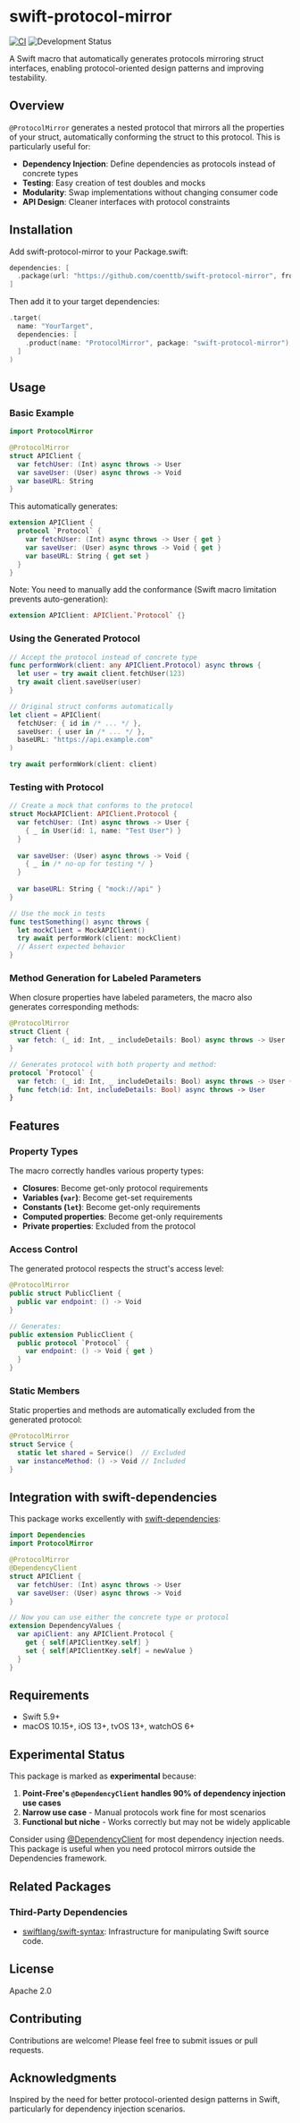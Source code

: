 # swift-protocol-mirror

[![CI](https://github.com/coenttb/swift-protocol-mirror/workflows/CI/badge.svg)](https://github.com/coenttb/swift-protocol-mirror/actions/workflows/ci.yml)
![Development Status](https://img.shields.io/badge/status-experimental-yellow.svg)

A Swift macro that automatically generates protocols mirroring struct interfaces, enabling protocol-oriented design patterns and improving testability.

## Overview

`@ProtocolMirror` generates a nested protocol that mirrors all the properties of your struct, automatically conforming the struct to this protocol. This is particularly useful for:

- **Dependency Injection**: Define dependencies as protocols instead of concrete types
- **Testing**: Easy creation of test doubles and mocks
- **Modularity**: Swap implementations without changing consumer code
- **API Design**: Cleaner interfaces with protocol constraints

## Installation

Add swift-protocol-mirror to your Package.swift:

```swift
dependencies: [
  .package(url: "https://github.com/coenttb/swift-protocol-mirror", from: "1.0.0")
]
```

Then add it to your target dependencies:

```swift
.target(
  name: "YourTarget",
  dependencies: [
    .product(name: "ProtocolMirror", package: "swift-protocol-mirror"),
  ]
)
```

## Usage

### Basic Example

```swift
import ProtocolMirror

@ProtocolMirror
struct APIClient {
  var fetchUser: (Int) async throws -> User
  var saveUser: (User) async throws -> Void
  var baseURL: String
}
```

This automatically generates:

```swift
extension APIClient {
  protocol `Protocol` {
    var fetchUser: (Int) async throws -> User { get }
    var saveUser: (User) async throws -> Void { get }
    var baseURL: String { get set }
  }
}
```

Note: You need to manually add the conformance (Swift macro limitation prevents auto-generation):

```swift
extension APIClient: APIClient.`Protocol` {}
```

### Using the Generated Protocol

```swift
// Accept the protocol instead of concrete type
func performWork(client: any APIClient.Protocol) async throws {
  let user = try await client.fetchUser(123)
  try await client.saveUser(user)
}

// Original struct conforms automatically
let client = APIClient(
  fetchUser: { id in /* ... */ },
  saveUser: { user in /* ... */ },
  baseURL: "https://api.example.com"
)

try await performWork(client: client)
```

### Testing with Protocol

```swift
// Create a mock that conforms to the protocol
struct MockAPIClient: APIClient.Protocol {
  var fetchUser: (Int) async throws -> User {
    { _ in User(id: 1, name: "Test User") }
  }
  
  var saveUser: (User) async throws -> Void {
    { _ in /* no-op for testing */ }
  }
  
  var baseURL: String { "mock://api" }
}

// Use the mock in tests
func testSomething() async throws {
  let mockClient = MockAPIClient()
  try await performWork(client: mockClient)
  // Assert expected behavior
}
```

### Method Generation for Labeled Parameters

When closure properties have labeled parameters, the macro also generates corresponding methods:

```swift
@ProtocolMirror
struct Client {
  var fetch: (_ id: Int, _ includeDetails: Bool) async throws -> User
}

// Generates protocol with both property and method:
protocol `Protocol` {
  var fetch: (_ id: Int, _ includeDetails: Bool) async throws -> User { get }
  func fetch(id: Int, includeDetails: Bool) async throws -> User
}
```

## Features

### Property Types

The macro correctly handles various property types:

- **Closures**: Become get-only protocol requirements
- **Variables (`var`)**: Become get-set requirements
- **Constants (`let`)**: Become get-only requirements  
- **Computed properties**: Become get-only requirements
- **Private properties**: Excluded from the protocol

### Access Control

The generated protocol respects the struct's access level:

```swift
@ProtocolMirror
public struct PublicClient {
  public var endpoint: () -> Void
}

// Generates:
public extension PublicClient {
  public protocol `Protocol` {
    var endpoint: () -> Void { get }
  }
}
```

### Static Members

Static properties and methods are automatically excluded from the generated protocol:

```swift
@ProtocolMirror
struct Service {
  static let shared = Service()  // Excluded
  var instanceMethod: () -> Void // Included
}
```

## Integration with swift-dependencies

This package works excellently with [swift-dependencies](https://github.com/pointfreeco/swift-dependencies):

```swift
import Dependencies
import ProtocolMirror

@ProtocolMirror
@DependencyClient
struct APIClient {
  var fetchUser: (Int) async throws -> User
  var saveUser: (User) async throws -> Void
}

// Now you can use either the concrete type or protocol
extension DependencyValues {
  var apiClient: any APIClient.Protocol {
    get { self[APIClientKey.self] }
    set { self[APIClientKey.self] = newValue }
  }
}
```

## Requirements

- Swift 5.9+
- macOS 10.15+, iOS 13+, tvOS 13+, watchOS 6+

## Experimental Status

This package is marked as **experimental** because:

1. **Point-Free's `@DependencyClient` handles 90% of dependency injection use cases**
2. **Narrow use case** - Manual protocols work fine for most scenarios
3. **Functional but niche** - Works correctly but may not be widely applicable

Consider using [@DependencyClient](https://github.com/pointfreeco/swift-dependencies) for most dependency injection needs. This package is useful when you need protocol mirrors outside the Dependencies framework.

## Related Packages

### Third-Party Dependencies

- [swiftlang/swift-syntax](https://github.com/swiftlang/swift-syntax): Infrastructure for manipulating Swift source code.

## License

Apache 2.0

## Contributing

Contributions are welcome! Please feel free to submit issues or pull requests.

## Acknowledgments

Inspired by the need for better protocol-oriented design patterns in Swift, particularly for dependency injection scenarios.